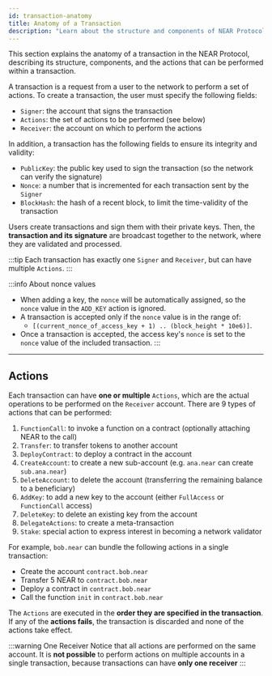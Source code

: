 ```yaml
---
id: transaction-anatomy
title: Anatomy of a Transaction
description: "Learn about the structure and components of NEAR Protocol transactions, including signers, receivers, actions, and transaction validation fields."
---
```


This section explains the anatomy of a transaction in the NEAR Protocol, describing its structure, components, and the actions that can be performed within a transaction.

A transaction is a request from a user to the network to perform a set of actions. To create a transaction, the user must specify the following fields:

- `Signer`: the account that signs the transaction
- `Actions`: the set of actions to be performed (see below)
- `Receiver`: the account on which to perform the actions

In addition, a transaction has the following fields to ensure its integrity and validity:

- `PublicKey`: the public key used to sign the transaction (so the network can verify the signature)
- `Nonce`: a number that is incremented for each transaction sent by the `Signer`
- `BlockHash`: the hash of a recent block, to limit the time-validity of the transaction

Users create transactions and sign them with their private keys. Then, the **transaction and its signature** are broadcast together to the network, where they are validated and processed.

:::tip
Each transaction has exactly one `Signer` and `Receiver`, but can have multiple `Actions`.
:::

:::info About nonce values
- When adding a key, the `nonce` will be automatically assigned, so the `nonce` value in the `ADD_KEY` action is ignored.
- A transaction is accepted only if the `nonce` value is in the range of:
  - `[(current_nonce_of_access_key + 1) .. (block_height * 10e6)]`.
- Once a transaction is accepted, the access key's `nonce` is set to the `nonce` value of the included transaction.
:::

---

## Actions

Each transaction can have **one or multiple** `Actions`, which are the actual operations to be performed on the `Receiver` account. There are 9 types of actions that can be performed:

1. `FunctionCall`: to invoke a function on a contract (optionally attaching NEAR to the call)
2. `Transfer`: to transfer tokens to another account
3. `DeployContract`: to deploy a contract in the account
4. `CreateAccount`: to create a new sub-account (e.g. `ana.near` can create `sub.ana.near`)
5. `DeleteAccount`: to delete the account (transferring the remaining balance to a beneficiary)
6. `AddKey`: to add a new key to the account (either `FullAccess` or `FunctionCall` access)
7. `DeleteKey`: to delete an existing key from the account
8. `DelegateActions`: to create a meta-transaction
9. `Stake`: special action to express interest in becoming a network validator

For example, `bob.near` can bundle the following actions in a single transaction:
- Create the account `contract.bob.near`
- Transfer 5 NEAR to `contract.bob.near`
- Deploy a contract in `contract.bob.near`
- Call the function `init` in `contract.bob.near`

The `Actions` are executed in the **order they are specified in the transaction**. If any of the **actions fails**, the transaction is discarded and none of the actions take effect.

:::warning One Receiver
Notice that all actions are performed on the same account. It is **not possible** to perform actions on multiple accounts in a single transaction, because transactions can have **only one receiver**
:::
